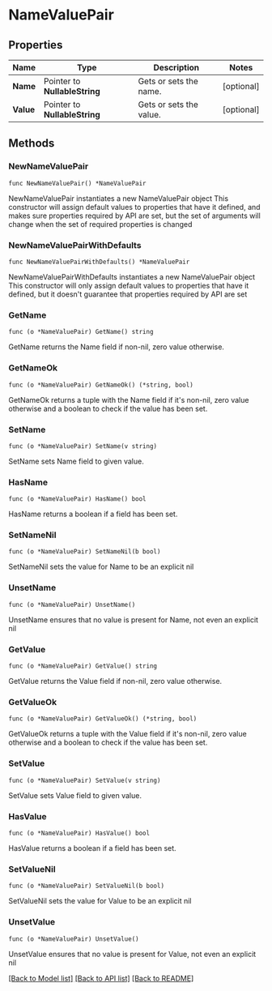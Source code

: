 # NameValuePair

## Properties

Name | Type | Description | Notes
------------ | ------------- | ------------- | -------------
**Name** | Pointer to **NullableString** | Gets or sets the name. | [optional] 
**Value** | Pointer to **NullableString** | Gets or sets the value. | [optional] 

## Methods

### NewNameValuePair

`func NewNameValuePair() *NameValuePair`

NewNameValuePair instantiates a new NameValuePair object
This constructor will assign default values to properties that have it defined,
and makes sure properties required by API are set, but the set of arguments
will change when the set of required properties is changed

### NewNameValuePairWithDefaults

`func NewNameValuePairWithDefaults() *NameValuePair`

NewNameValuePairWithDefaults instantiates a new NameValuePair object
This constructor will only assign default values to properties that have it defined,
but it doesn't guarantee that properties required by API are set

### GetName

`func (o *NameValuePair) GetName() string`

GetName returns the Name field if non-nil, zero value otherwise.

### GetNameOk

`func (o *NameValuePair) GetNameOk() (*string, bool)`

GetNameOk returns a tuple with the Name field if it's non-nil, zero value otherwise
and a boolean to check if the value has been set.

### SetName

`func (o *NameValuePair) SetName(v string)`

SetName sets Name field to given value.

### HasName

`func (o *NameValuePair) HasName() bool`

HasName returns a boolean if a field has been set.

### SetNameNil

`func (o *NameValuePair) SetNameNil(b bool)`

 SetNameNil sets the value for Name to be an explicit nil

### UnsetName
`func (o *NameValuePair) UnsetName()`

UnsetName ensures that no value is present for Name, not even an explicit nil
### GetValue

`func (o *NameValuePair) GetValue() string`

GetValue returns the Value field if non-nil, zero value otherwise.

### GetValueOk

`func (o *NameValuePair) GetValueOk() (*string, bool)`

GetValueOk returns a tuple with the Value field if it's non-nil, zero value otherwise
and a boolean to check if the value has been set.

### SetValue

`func (o *NameValuePair) SetValue(v string)`

SetValue sets Value field to given value.

### HasValue

`func (o *NameValuePair) HasValue() bool`

HasValue returns a boolean if a field has been set.

### SetValueNil

`func (o *NameValuePair) SetValueNil(b bool)`

 SetValueNil sets the value for Value to be an explicit nil

### UnsetValue
`func (o *NameValuePair) UnsetValue()`

UnsetValue ensures that no value is present for Value, not even an explicit nil

[[Back to Model list]](../README.md#documentation-for-models) [[Back to API list]](../README.md#documentation-for-api-endpoints) [[Back to README]](../README.md)


